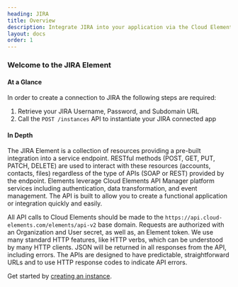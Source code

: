 ```yaml
---
heading: JIRA
title: Overview
description: Integrate JIRA into your application via the Cloud Elements APIs.
layout: docs
order: 1
---
```


### Welcome to the JIRA Element


#### At a Glance

In order to create a connection to JIRA the following steps are required:

1. Retrieve your JIRA Username, Password, and Subdomain URL
2. Call the `POST /instances` API to instantiate your JIRA connected app

#### In Depth

The JIRA Element is a collection of resources providing a pre-built integration into a service endpoint. RESTful methods (POST, GET, PUT, PATCH, DELETE) are used to interact with these resources (accounts, contacts, files) regardless of the type of APIs (SOAP or REST) provided by the endpoint. Elements leverage Cloud Elements API Manager platform services including authentication, data transformation, and event management.  The API is built to allow you to create a functional application or integration quickly and easily.

All API calls to Cloud Elements should be made to the `https://api.cloud-elements.com/elements/api-v2` base domain. Requests are authorized with an Organization and User secret, as well as, an Element token.  We use many standard HTTP features, like HTTP verbs, which can be understood by many HTTP clients. JSON will be returned in all responses from the API, including errors. The APIs are designed to have predictable, straightforward URLs and to use HTTP response codes to indicate API errors.

Get started by [creating an instance](jira-create-instance.html).
